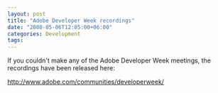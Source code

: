 ```yaml
---
layout: post
title: "Adobe Developer Week recordings"
date: "2008-05-06T12:05:00+06:00"
categories: Development 
tags: 
---
```


If you couldn't make any of the Adobe Developer Week meetings, the recordings have been released here:

<a href="http://www.adobe.com/communities/developerweek/">http://www.adobe.com/communities/developerweek/</a>